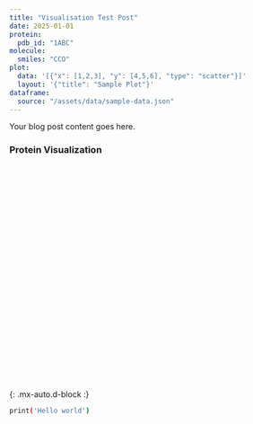 ```yaml
---
title: "Visualisation Test Post"
date: 2025-01-01
protein:
  pdb_id: "1ABC"
molecule:
  smiles: "CCO"
plot:
  data: '[{"x": [1,2,3], "y": [4,5,6], "type": "scatter"}]'
  layout: '{"title": "Sample Plot"}'
dataframe:
  source: "/assets/data/sample-data.json"
---
```


Your blog post content goes here.

### Protein Visualization

<div id="protein-viewer" data-pdb-id="1AKE" style="width: 400px; height: 400px; position: relative;"></div> {: .mx-auto.d-block :}

```bash
print('Hello world')
```
